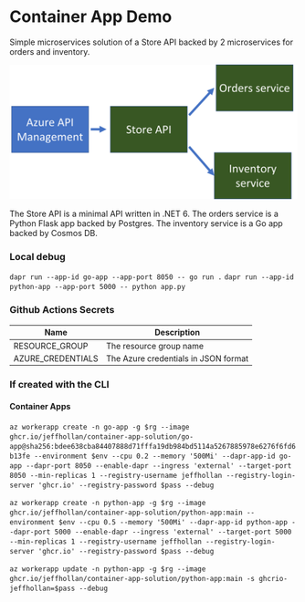 # Container App Demo

Simple microservices solution of a Store API backed by 2 microservices for orders and inventory.

![architecture](./docs/arch.png)

The Store API is a minimal API written in .NET 6.  The orders service is a Python Flask app backed by Postgres.  The inventory service is a Go app backed by Cosmos DB.

### Local debug

`dapr run --app-id go-app --app-port 8050 -- go run .`
`dapr run --app-id python-app --app-port 5000 -- python app.py`
### Github Actions Secrets

| Name | Description |
|------|-------------|
| RESOURCE_GROUP | The resource group name |
| AZURE_CREDENTIALS | The Azure credentials in JSON format |

### If created with the CLI

#### Container Apps

`az workerapp create -n go-app -g $rg --image ghcr.io/jeffhollan/container-app-solution/go-app@sha256:bdee638cba84407888d71fffa19db984bd5114a5267885978e6276f6fd6b13fe --environment $env --cpu 0.2 --memory '500Mi' --dapr-app-id go-app --dapr-port 8050 --enable-dapr --ingress 'external' --target-port 8050 --min-replicas 1 --registry-username jeffhollan --registry-login-server 'ghcr.io' --registry-password $pass --debug`

`az workerapp create -n python-app -g $rg --image ghcr.io/jeffhollan/container-app-solution/python-app:main --environment $env --cpu 0.5 --memory '500Mi' --dapr-app-id python-app --dapr-port 5000 --enable-dapr --ingress 'external' --target-port 5000 --min-replicas 1 --registry-username jeffhollan --registry-login-server 'ghcr.io' --registry-password $pass --debug`

`az workerapp update -n python-app -g $rg --image ghcr.io/jeffhollan/container-app-solution/python-app:main -s ghcrio-jeffhollan=$pass --debug`